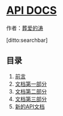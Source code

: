 # [API DOCS]()

作者：[葬爱的涛]()

[ditto:searchbar]

## 目录

1. [前言](#README)
2. [文档第一部分](#docs/a)
3. [文档第二部分](#docs/b)
4. [文档第三部分](#docs/c)
5. [新的API文档](#docs/newApi)
